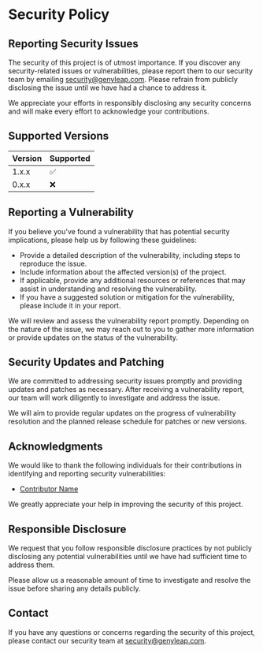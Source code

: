 # Security Policy

## Reporting Security Issues

The security of this project is of utmost importance. If you discover any security-related issues or vulnerabilities, please report them to our security team by emailing [security@genyleap.com](mailto:security@genyleap.com). Please refrain from publicly disclosing the issue until we have had a chance to address it.

We appreciate your efforts in responsibly disclosing any security concerns and will make every effort to acknowledge your contributions.

## Supported Versions

| Version | Supported          |
| ------- | ------------------ |
| 1.x.x   | :white_check_mark: |
| 0.x.x   | :x:                |

## Reporting a Vulnerability

If you believe you've found a vulnerability that has potential security implications, please help us by following these guidelines:

- Provide a detailed description of the vulnerability, including steps to reproduce the issue.
- Include information about the affected version(s) of the project.
- If applicable, provide any additional resources or references that may assist in understanding and resolving the vulnerability.
- If you have a suggested solution or mitigation for the vulnerability, please include it in your report.

We will review and assess the vulnerability report promptly. Depending on the nature of the issue, we may reach out to you to gather more information or provide updates on the status of the vulnerability.

## Security Updates and Patching

We are committed to addressing security issues promptly and providing updates and patches as necessary. After receiving a vulnerability report, our team will work diligently to investigate and address the issue.

We will aim to provide regular updates on the progress of vulnerability resolution and the planned release schedule for patches or new versions.

## Acknowledgments

We would like to thank the following individuals for their contributions in identifying and reporting security vulnerabilities:

- [Contributor Name](https://github.com/contributor)

We greatly appreciate your help in improving the security of this project.

## Responsible Disclosure

We request that you follow responsible disclosure practices by not publicly disclosing any potential vulnerabilities until we have had sufficient time to address them.

Please allow us a reasonable amount of time to investigate and resolve the issue before sharing any details publicly.

## Contact

If you have any questions or concerns regarding the security of this project, please contact our security team at [security@genyleap.com](mailto:security@genyleap.com).

